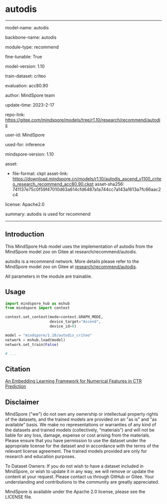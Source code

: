 # autodis

---

model-name: autodis

backbone-name: autodis

module-type: recommend

fine-tunable: True

model-version: 1.10

train-dataset: criteo

evaluation: acc80.90

author: MindSpore team

update-time: 2023-2-17

repo-link: <https://gitee.com/mindspore/models/tree/r1.10/research/recommend/autodis>

user-id: MindSpore

used-for: inference

mindspore-version: 1.10

asset:

-
    file-format: ckpt
    asset-link: <https://download.mindspore.cn/models/r1.10/autodis_ascend_v1100_criteo_research_recommend_acc80.90.ckpt>
    asset-sha256: 741137e75c0f59f47010d63a614cfd6487a1a744cc7a143a1613a7fc66aac2c4

license: Apache2.0

summary: autodis is used for recommend

---

## Introduction

This MindSpore Hub model uses the implementation of autodis from the MindSpore model zoo on Gitee at research/recommend/autodis.

autodis is a recommend network. More details please refer to the MindSpore model zoo on Gitee at [research/recommend/autodis](https://gitee.com/mindspore/models/blob/r1.10/research/recommend/autodis/README.md).

All parameters in the module are trainable.

## Usage

```python
import mindspore_hub as mshub
from mindspore import context

context.set_context(mode=context.GRAPH_MODE,
                    device_target="Ascend",
                    device_id=0)

model = "mindspore/1.10/autodis_criteo"
network = mshub.load(model)
network.set_train(False)

# ...
```

## Citation

[An Embedding Learning Framework for Numerical Features in CTR Prediction](https://arxiv.org/pdf/2012.08986.pdf)

## Disclaimer

MindSpore ("we") do not own any ownership or intellectual property rights of the datasets, and the trained models are provided on an "as is" and "as available" basis. We make no representations or warranties of any kind of the datasets and trained models (collectively, “materials”) and will not be liable for any loss, damage, expense or cost arising from the materials. Please ensure that you have permission to use the dataset under the appropriate license for the dataset and in accordance with the terms of the relevant license agreement. The trained models provided are only for research and education purposes.

To Dataset Owners: If you do not wish to have a dataset included in MindSpore, or wish to update it in any way, we will remove or update the content at your request. Please contact us through GitHub or Gitee. Your understanding and contributions to the community are greatly appreciated.

MindSpore is available under the Apache 2.0 license, please see the LICENSE file.

